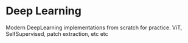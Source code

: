 # Deep Learning
Modern DeepLearning implementations from scratch for practice. ViT, SelfSupervised, patch extraction, etc etc

